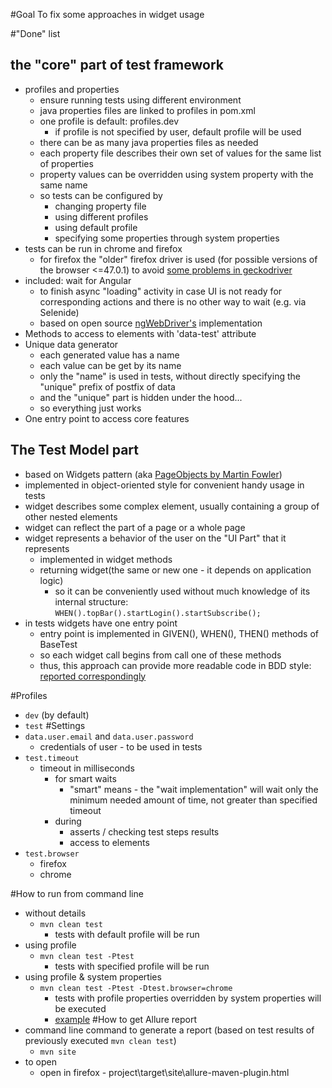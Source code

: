 #Goal
To fix some approaches in widget usage

#"Done" list   
## the "core" part of test framework
  * profiles and properties 
    * ensure running tests using different environment 
    * java properties files are linked to profiles in pom.xml
    * one profile is default: profiles.dev
      * if profile is not specified by user, default profile will be used
    * there can be as many java properties files as needed
    * each property file describes their own set of values for the same list of properties
    * property values can be overridden using system property with the same name 
    * so tests can be configured by
        * changing property file
        * using different profiles
        * using default profile
        * specifying some properties through system properties 
  * tests can be run in chrome and firefox
    * for firefox the "older" firefox driver is used (for possible versions of the browser <=47.0.1) to avoid [some problems in geckodriver](https://github.com/mozilla/geckodriver/issues/233)
  * included: wait for Angular 
    * to finish async "loading" activity in case UI is not ready for corresponding actions and there is no other way to wait (e.g. via Selenide)
    * based on open source [ngWebDriver's](https://github.com/paul-hammant/ngWebDriver) implementation
  * Methods to access to elements with 'data-test' attribute
  * Unique data generator 
    * each generated value has a name
    * each value can be get by its name
    * only the "name" is used in tests, without directly specifying the "unique" prefix of postfix of data
    * and the "unique" part is hidden under the hood... 
    * so everything just works
  * One entry point to access core features
## The Test Model part
  * based on Widgets pattern (aka [PageObjects by Martin Fowler](http://martinfowler.com/bliki/PageObject.html))
  * implemented in object-oriented style for convenient handy usage in tests
  * widget describes some complex element, usually containing a group of other nested elements
  * widget can reflect the part of a page or a whole page
  * widget represents a behavior of the user on the "UI Part" that it represents
    * implemented in widget methods
    * returning widget(the same or new one - it depends on application logic)
      * so it can be conveniently used without much knowledge of its internal structure:
        `WHEN().topBar().startLogin().startSubscribe();`
  * in tests widgets have one entry point
    * entry point is implemented in GIVEN(), WHEN(), THEN() methods of BaseTest
    * so each widget call begins from call one of these methods
    * thus, this approach can provide more readable code in BDD style:
      [reported correspondingly](https://drive.google.com/file/d/0B2UFaKOpHq_MNEM4Y3NTRTAzdlU/view?usp=sharing)
      
#Profiles
* `dev` (by default)
* `test`
#Settings
* `data.user.email` and `data.user.password`
  * credentials of user - to be used in tests
* `test.timeout`
  * timeout in milliseconds 
    * for smart waits 
      * "smart" means - the "wait implementation" will wait only the minimum needed amount of time, not greater than specified timeout
    * during
      * asserts / checking test steps results
      * access to elements 
* `test.browser`
  * firefox
  * chrome
   
#How to run from command line
* without details
  * `mvn clean test`
    * tests with default profile will be run
* using profile
  * `mvn clean test -Ptest`
    * tests with specified profile will be run
* using profile & system properties
  * `mvn clean test -Ptest -Dtest.browser=chrome`
    * tests with profile properties overridden by system properties will be executed
    * [example](https://drive.google.com/file/d/0B2UFaKOpHq_Mc1d1VVhDTmVQQzA/view?usp=sharing) 
#How to get Allure report
* command line command to generate a report (based on test results of previously executed `mvn clean test`)
  * `mvn site`
* to open
  * open in firefox - project\target\site\allure-maven-plugin.html
  